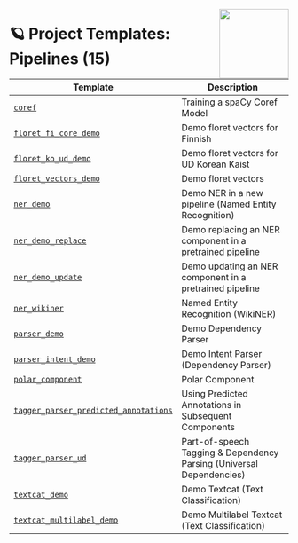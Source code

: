 <a href="https://explosion.ai"><img src="https://explosion.ai/assets/img/logo.svg" width="125" height="125" align="right" /></a>

# 🪐 Project Templates: Pipelines (15)

| Template | Description |
| --- | --- |
| [`coref`](coref) | Training a spaCy Coref Model |
| [`floret_fi_core_demo`](floret_fi_core_demo) | Demo floret vectors for Finnish |
| [`floret_ko_ud_demo`](floret_ko_ud_demo) | Demo floret vectors for UD Korean Kaist |
| [`floret_vectors_demo`](floret_vectors_demo) | Demo floret vectors |
| [`ner_demo`](ner_demo) | Demo NER in a new pipeline (Named Entity Recognition) |
| [`ner_demo_replace`](ner_demo_replace) | Demo replacing an NER component in a pretrained pipeline |
| [`ner_demo_update`](ner_demo_update) | Demo updating an NER component in a pretrained pipeline |
| [`ner_wikiner`](ner_wikiner) | Named Entity Recognition (WikiNER) |
| [`parser_demo`](parser_demo) | Demo Dependency Parser |
| [`parser_intent_demo`](parser_intent_demo) | Demo Intent Parser (Dependency Parser) |
| [`polar_component`](polar_component) | Polar Component |
| [`tagger_parser_predicted_annotations`](tagger_parser_predicted_annotations) | Using Predicted Annotations in Subsequent Components |
| [`tagger_parser_ud`](tagger_parser_ud) | Part-of-speech Tagging & Dependency Parsing (Universal Dependencies) |
| [`textcat_demo`](textcat_demo) | Demo Textcat (Text Classification) |
| [`textcat_multilabel_demo`](textcat_multilabel_demo) | Demo Multilabel Textcat (Text Classification) |